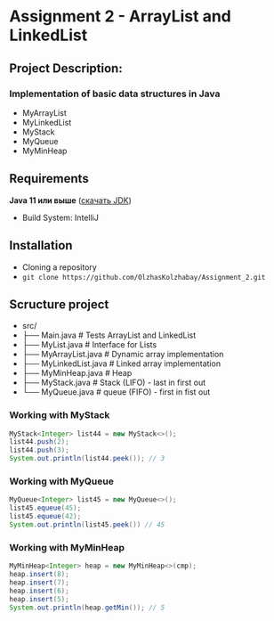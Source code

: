 # Assignment 2 - ArrayList and LinkedList

## Project Description:
### Implementation of basic data structures in Java
* MyArrayList
* MyLinkedList
* MyStack
* MyQueue
* MyMinHeap

## Requirements
**Java 11 или выше** ([скачать JDK](https://www.oracle.com/java/technologies/javase-jdk11-downloads.html))
* Build System: IntelliJ
## Installation
* Cloning a repository
* ```git clone https://github.com/OlzhasKolzhabay/Assignment_2.git```

## Scructure project
* src/ 
* ├── Main.java             # Tests ArrayList and LinkedList
* ├── MyList.java           # Interface for Lists
* ├── MyArrayList.java      # Dynamic array implementation
* ├── MyLinkedList.java     # Linked array implementation
* ├── MyMinHeap.java        # Heap
* ├── MyStack.java          # Stack (LIFO) - last in first out
* └── MyQueue.java          # queue (FIFO) - first in fist out 



### Working with MyStack
```java
MyStack<Integer> list44 = new MyStack<>();
list44.push(2);
list44.push(3);
System.out.println(list44.peek()); // 3
```

### Working with MyQueue
``` java
MyQueue<Integer> list45 = new MyQueue<>();
list45.equeue(45);
list45.equeue(42);
System.out.println(list45.peek()) // 45
```


### Working with MyMinHeap
``` java
MyMinHeap<Integer> heap = new MyMinHeap<>(cmp);
heap.insert(8);
heap.insert(7);
heap.insert(6);
heap.insert(5);
System.out.println(heap.getMin()); // 5
```
